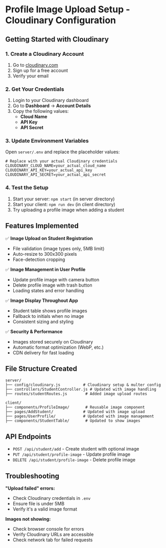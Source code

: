 # Profile Image Upload Setup - Cloudinary Configuration

## Getting Started with Cloudinary

### 1. Create a Cloudinary Account
1. Go to [cloudinary.com](https://cloudinary.com)
2. Sign up for a free account
3. Verify your email

### 2. Get Your Credentials
1. Login to your Cloudinary dashboard
2. Go to **Dashboard** → **Account Details**
3. Copy the following values:
   - **Cloud Name**
   - **API Key** 
   - **API Secret**

### 3. Update Environment Variables
Open `server/.env` and replace the placeholder values:

```env
# Replace with your actual Cloudinary credentials
CLOUDINARY_CLOUD_NAME=your_actual_cloud_name
CLOUDINARY_API_KEY=your_actual_api_key  
CLOUDINARY_API_SECRET=your_actual_api_secret
```

### 4. Test the Setup
1. Start your server: `npm start` (in server directory)
2. Start your client: `npm run dev` (in client directory)
3. Try uploading a profile image when adding a student

## Features Implemented

✅ **Image Upload on Student Registration**
- File validation (image types only, 5MB limit)
- Auto-resize to 300x300 pixels
- Face-detection cropping

✅ **Image Management in User Profile**
- Update profile image with camera button
- Delete profile image with trash button
- Loading states and error handling

✅ **Image Display Throughout App**
- Student table shows profile images
- Fallback to initials when no image
- Consistent sizing and styling

✅ **Security & Performance**
- Images stored securely on Cloudinary
- Automatic format optimization (WebP, etc.)
- CDN delivery for fast loading

## File Structure Created

```
server/
├── config/cloudinary.js          # Cloudinary setup & multer config
├── controllers/StudentController.js # Updated with image handling
├── routes/studentRoutes.js        # Added image upload routes

client/
├── components/ProfileImage/       # Reusable image component
├── pages/AddStudent/             # Updated with image upload
├── pages/UserProfile/            # Updated with image management
├── components/StudentTable/       # Updated to show images
```

## API Endpoints

- `POST /api/student/add` - Create student with optional image
- `PUT /api/student/profile-image` - Update profile image  
- `DELETE /api/student/profile-image` - Delete profile image

## Troubleshooting

**"Upload failed" errors:**
- Check Cloudinary credentials in `.env`
- Ensure file is under 5MB
- Verify it's a valid image format

**Images not showing:**
- Check browser console for errors
- Verify Cloudinary URLs are accessible
- Check network tab for failed requests
